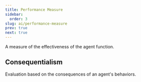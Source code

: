 ```yaml
---
title: Performance Measure
sidebar:
  order: 3
slug: ai/performance-measure
prev: true
next: true
---
```


A measure of the effectiveness of the agent function.

## Consequentialism

Evaluation based on the consequences of an agent's behaviors.
